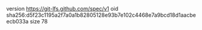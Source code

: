 version https://git-lfs.github.com/spec/v1
oid sha256:d5f23c1195a2f7a0a1b82805128e93b7e102c4468e7a9bcd18d1aacbeecb033a
size 78
